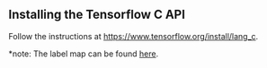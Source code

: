 ## Installing the Tensorflow C API
Follow the instructions at <https://www.tensorflow.org/install/lang_c>. 



*note: The label map can be found [here](https://github.com/tensorflow/models/issues/6991). 
